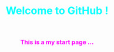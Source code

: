 # <!--filin8804.github.io-->
<html>
<body>
<h1>
<center>
<font color="#00ffff">
Welcome to GitHub !
</font>
</center>
</h1>
<br>
<h3>
<center>
<font color="#ff00ff">
This is a my start page ...
</font>
</center>
</h3>
</body>
</html>
